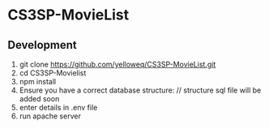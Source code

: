# CS3SP-MovieList

## Development
1. git clone https://github.com/yelloweq/CS3SP-MovieList.git
2. cd CS3SP-Movielist
3. npm install
4. Ensure you have a correct database structure:
// structure sql file will be added soon
5. enter details in .env file
6. run apache server
